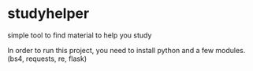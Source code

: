 # studyhelper
simple tool to find material to help you study


In order to run this project, you need to install python and a few modules. (bs4, requests, re, flask)

